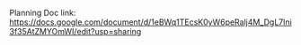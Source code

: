 Planning Doc link: https://docs.google.com/document/d/1eBWq1TEcsK0yW6peRalj4M_DgL7lni3f35AtZMYOmWI/edit?usp=sharing
